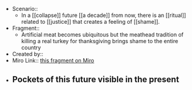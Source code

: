 - Scenario:: 
    - In a [[collapse]] future [[a decade]] from now, there is an [[ritual]] related to [[justice]] that creates a feeling of [[shame]].
- Fragment:: 
    - Artificial meat becomes ubiquitous but the meathead tradition of killing a real turkey for thanksgiving brings shame to the entire country
- Created by:: 
- Miro Link:: [this fragment on Miro](https://miro.com/app/board/o9J_kpEmVVk=/?moveToWidget=3074457348886676835&cot=11)
- **Pockets of this future visible in the present**
    - 

